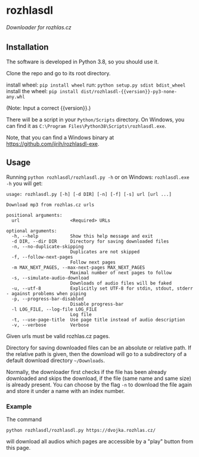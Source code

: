 # rozhlasdl
###### Downloader for rozhlas.cz

## Installation
The software is developed in Python 3.8, so you should use it.

Clone the repo and go to its root directory.

install wheel: `pip install wheel`
run: `python setup.py sdist bdist_wheel`
install the wheel: `pip install dist/rozhlasdl-{{version}}-py3-none-any.whl`

(Note: Input a correct {{version}}.)

There will be a script in your 
`Python/Scripts` directory. On Windows, you can find it as `C:\Program Files\Python38\Scripts\rozhlasdl.exe`.

Note, that you can find a Windows binary at https://github.com/jirih/rozhlasdl-exe.

## Usage
Running
`python rozhlasdl/rozhlasdl.py -h`
or on Windows:
`rozhlasdl.exe -h`
you will get:

```
usage: rozhlasdl.py [-h] [-d DIR] [-n] [-f] [-s] url [url ...]

Download mp3 from rozhlas.cz urls

positional arguments:
  url                   <Required> URLs

optional arguments:
  -h, --help            Show this help message and exit
  -d DIR, --dir DIR     Directory for saving downloaded files
  -n, --no-duplicate-skipping
                        Duplicates are not skipped
  -f, --follow-next-pages
                        Follow next pages
  -m MAX_NEXT_PAGES, --max-next-pages MAX_NEXT_PAGES
                        Maximal number of next pages to follow
  -s, --simulate-audio-download
                        Downloads of audio files will be faked
  -u, --utf-8           Explicitly set UTF-8 for stdin, stdout, stderr - against problems when piping
  -p, --progress-bar-disabled
                        Disable progress-bar
  -l LOG_FILE, --log-file LOG_FILE
                        Log file
  -t, --use-page-title  Use page title instead of audio description  
  -v, --verbose         Verbose
```
Given urls must be valid rozhlas.cz pages.

Directory for saving downloaded files can be an absolute or relative path.
If the relative path is given, then the download will go to a subdirectory of a default download directory `~/Downloads`.

Normally, the downloader first checks if the file has been already downloaded and skips the download, if the file (same
name and same size) is already present. You can choose by the flag `-n` to download the file again and store it under
a name with an index number.

### Example

The command

`python rozhlasdl/rozhlasdl.py https://dvojka.rozhlas.cz/`

will download all audios which pages are accessible by a "play" button from this page.
